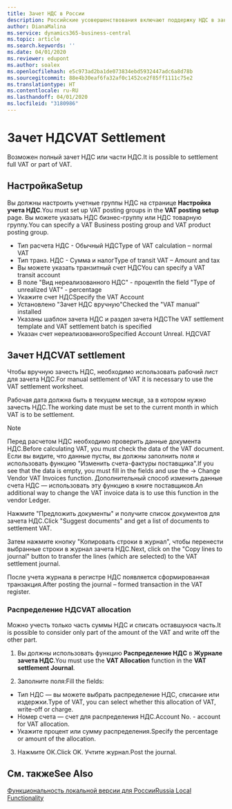```yaml
---
title: Зачет НДС в России
description: Российские усовершенствования включают поддержку НДС в заказах на покупку.
author: DianaMalina
ms.service: dynamics365-business-central
ms.topic: article
ms.search.keywords: ''
ms.date: 04/01/2020
ms.reviewer: edupont
ms.author: soalex
ms.openlocfilehash: e5c973ad2ba1de073834ebd5932447adc6a8d78b
ms.sourcegitcommit: 88e4b30eaf6fa32af0c1452ce2f85ff1111c75e2
ms.translationtype: HT
ms.contentlocale: ru-RU
ms.lasthandoff: 04/01/2020
ms.locfileid: "3180986"
---
```

# <a name="vat-settlement"></a><span data-ttu-id="687dd-103">Зачет НДС</span><span class="sxs-lookup"><span data-stu-id="687dd-103">VAT Settlement</span></span>

<span data-ttu-id="687dd-104">Возможен полный зачет НДС или части НДС.</span><span class="sxs-lookup"><span data-stu-id="687dd-104">It is possible to settlement full VAT or part of VAT.</span></span>

## <a name="setup"></a><span data-ttu-id="687dd-105">Настройка</span><span class="sxs-lookup"><span data-stu-id="687dd-105">Setup</span></span>

<span data-ttu-id="687dd-106">Вы должны настроить учетные группы НДС на странице **Настройка учета НДС**.</span><span class="sxs-lookup"><span data-stu-id="687dd-106">You must set up VAT posting groups in the **VAT posting setup** page.</span></span> <span data-ttu-id="687dd-107">Вы можете указать НДС бизнес-группу или НДС товарную группу.</span><span class="sxs-lookup"><span data-stu-id="687dd-107">You can specify a VAT Business posting group and VAT product posting group.</span></span>  

- <span data-ttu-id="687dd-108">Тип расчета НДС - Обычный НДС</span><span class="sxs-lookup"><span data-stu-id="687dd-108">Type of VAT calculation – normal VAT</span></span>
- <span data-ttu-id="687dd-109">Тип транз. НДС - Сумма и налог</span><span class="sxs-lookup"><span data-stu-id="687dd-109">Type of transit VAT – Amount and tax</span></span>
- <span data-ttu-id="687dd-110">Вы можете указать транзитный счет НДС</span><span class="sxs-lookup"><span data-stu-id="687dd-110">You can specify a VAT transit account</span></span>
- <span data-ttu-id="687dd-111">В поле "Вид нереализованного НДС" - процент</span><span class="sxs-lookup"><span data-stu-id="687dd-111">In the field "Type of unrealized VAT" - percentage</span></span>
- <span data-ttu-id="687dd-112">Укажите счет НДС</span><span class="sxs-lookup"><span data-stu-id="687dd-112">Specify the VAT Account</span></span>
- <span data-ttu-id="687dd-113">Установлено "Зачет НДС вручную"</span><span class="sxs-lookup"><span data-stu-id="687dd-113">Checked the "VAT manual" installed</span></span>
- <span data-ttu-id="687dd-114">Указаны шаблон зачета НДС и раздел зачета НДС</span><span class="sxs-lookup"><span data-stu-id="687dd-114">The VAT settlement template and VAT settlement batch is specified</span></span>  
- <span data-ttu-id="687dd-115">Указан счет нереализованного</span><span class="sxs-lookup"><span data-stu-id="687dd-115">Specified Account Unreal.</span></span> <span data-ttu-id="687dd-116">НДС</span><span class="sxs-lookup"><span data-stu-id="687dd-116">VAT</span></span>

## <a name="vat-settlement"></a><span data-ttu-id="687dd-117">Зачет НДС</span><span class="sxs-lookup"><span data-stu-id="687dd-117">VAT settlement</span></span>

<span data-ttu-id="687dd-118">Чтобы вручную зачесть НДС, необходимо использовать рабочий лист для зачета НДС.</span><span class="sxs-lookup"><span data-stu-id="687dd-118">For manual settlement of VAT it is necessary to use the VAT settlement worksheet.</span></span>   

<span data-ttu-id="687dd-119">Рабочая дата должна быть в текущем месяце, за в котором нужно зачесть НДС.</span><span class="sxs-lookup"><span data-stu-id="687dd-119">The working date must be set to the current month in which VAT is to be settlement.</span></span>  

> [!NOTE]
> <span data-ttu-id="687dd-120">Перед расчетом НДС необходимо проверить данные документа НДС.</span><span class="sxs-lookup"><span data-stu-id="687dd-120">Before calculating VAT, you must check the data of the VAT document.</span></span> <span data-ttu-id="687dd-121">Если вы видите, что данные пусты, вы должны заполнить поля и использовать функцию "Изменить счета-фактуры поставщика".</span><span class="sxs-lookup"><span data-stu-id="687dd-121">If you see that the data is empty, you must fill in the fields and use the -> Change Vendor VAT Invoices function.</span></span>
> <span data-ttu-id="687dd-122">Дополнительный способ изменить данные счета НДС — использовать эту функцию в книге поставщиков.</span><span class="sxs-lookup"><span data-stu-id="687dd-122">An additional way to change the VAT invoice data is to use this function in the vendor Ledger.</span></span>

<span data-ttu-id="687dd-123">Нажмите "Предложить документы" и получите список документов для зачета НДС.</span><span class="sxs-lookup"><span data-stu-id="687dd-123">Click "Suggest documents" and get a list of documents to settlement VAT.</span></span>  

<span data-ttu-id="687dd-124">Затем нажмите кнопку "Копировать строки в журнал", чтобы перенести выбранные строки в журнал зачета НДС.</span><span class="sxs-lookup"><span data-stu-id="687dd-124">Next, click on the "Copy lines to journal" button to transfer the lines (which are selected) to the VAT settlement journal.</span></span>  

<span data-ttu-id="687dd-125">После учета журнала в регистре НДС появляется сформированная транзакция.</span><span class="sxs-lookup"><span data-stu-id="687dd-125">After posting the journal – formed transaction in the VAT register.</span></span>

### <a name="vat-allocation"></a><span data-ttu-id="687dd-126">Распределение НДС</span><span class="sxs-lookup"><span data-stu-id="687dd-126">VAT allocation</span></span>

<span data-ttu-id="687dd-127">Можно учесть только часть суммы НДС и списать оставшуюся часть.</span><span class="sxs-lookup"><span data-stu-id="687dd-127">It is possible to consider only part of the amount of the VAT and write off the other part.</span></span>

1. <span data-ttu-id="687dd-128">Вы должны использовать функцию **Распределение НДС** в **Журнале зачета НДС**.</span><span class="sxs-lookup"><span data-stu-id="687dd-128">You must use the **VAT Allocation** function in the **VAT settlement Journal**.</span></span>

2. <span data-ttu-id="687dd-129">Заполните поля:</span><span class="sxs-lookup"><span data-stu-id="687dd-129">Fill the fields:</span></span>

- <span data-ttu-id="687dd-130">Тип НДС — вы можете выбрать распределение НДС, списание или издержки.</span><span class="sxs-lookup"><span data-stu-id="687dd-130">Type of VAT, you can select whether this allocation of VAT, write-off or charge.</span></span>
- <span data-ttu-id="687dd-131">Номер счета — счет для распределения НДС.</span><span class="sxs-lookup"><span data-stu-id="687dd-131">Account No. - account for VAT allocation.</span></span>
- <span data-ttu-id="687dd-132">Укажите процент или сумму распределения.</span><span class="sxs-lookup"><span data-stu-id="687dd-132">Specify the percentage or amount of the allocation.</span></span>

3. <span data-ttu-id="687dd-133">Нажмите ОК.</span><span class="sxs-lookup"><span data-stu-id="687dd-133">Click OK.</span></span> <span data-ttu-id="687dd-134">Учтите журнал.</span><span class="sxs-lookup"><span data-stu-id="687dd-134">Post the journal.</span></span>

## <a name="see-also"></a><span data-ttu-id="687dd-135">См. также</span><span class="sxs-lookup"><span data-stu-id="687dd-135">See Also</span></span>

[<span data-ttu-id="687dd-136">Функциональность локальной версии для России</span><span class="sxs-lookup"><span data-stu-id="687dd-136">Russia Local Functionality</span></span>](russia-local-functionality.md)  
